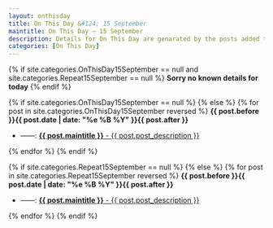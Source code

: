 ```yaml
---
layout: onthisday
title: On This Day &#124; 15 September
maintitle: On This Day — 15 September
description: Details for On This Day are genarated by the posts added to the website so the content is subject to changes/updates over time.
categories: [On This Day]
---
```


{% if site.categories.OnThisDay15September == null and site.categories.Repeat15September == null %}
<strong>Sorry no known details for today</strong>
{% endif %}

{% if site.categories.OnThisDay15September == null %}
{% else %}
{% for post in site.categories.OnThisDay15September reversed %}
<strong>{{ post.before }}{{ post.date | date: "%e %B %Y" }}{{ post.after }}</strong>
<ul>
<li> ——: <a href="{{ post.url }}"><strong>{{ post.maintitle }}</strong> - {{ post.post_description }}</a></li>
</ul>
{% endfor %}
{% endif %}

{% if site.categories.Repeat15September == null %}
{% else %}
{% for post in site.categories.Repeat15September reversed %}
<strong>{{ post.before }}{{ post.date | date: "%e %B %Y" }}{{ post.after }}</strong>
<ul>
<li> ——: <a href="{{ post.url }}"><strong>{{ post.maintitle }}</strong> - {{ post.post_description }}</a></li>
</ul>
{% endfor %}
{% endif %}
